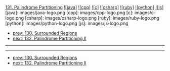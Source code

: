 [131. Palindrome Partitioning](https://leetcode.com/problems/palindrome-partitioning/)
[![java]](https://github.com/leetcode-study-group/leetcode-java-solutions/blob/master/131-palindrome-partitioning.md)
[![cpp]](https://github.com/leetcode-study-group/leetcode-cpp-solutions/blob/master/131-palindrome-partitioning.md)
[![c]](https://github.com/leetcode-study-group/leetcode-c-solutions/blob/master/131-palindrome-partitioning.md)
[![csharp]](https://github.com/leetcode-study-group/leetcode-csharp-solutions/blob/master/131-palindrome-partitioning.md)
[![ruby]](https://github.com/leetcode-study-group/leetcode-ruby-solutions/blob/master/131-palindrome-partitioning.md)
[![python]](https://github.com/leetcode-study-group/leetcode-python-solutions/blob/master/131-palindrome-partitioning.md)
[![js]](https://github.com/leetcode-study-group/leetcode-js-solutions/blob/master/131-palindrome-partitioning.md)
[java]: images/java-logo.png
[cpp]: images/cpp-logo.png
[c]: images/c-logo.png
[csharp]: images/csharp-logo.png
[ruby]: images/ruby-logo.png
[python]: images/python-logo.png
[js]: images/js-logo.png

- [prev: 130. Surrounded Regions](130-surrounded-regions.md)
- [next: 132. Palindrome Partitioning II](132-palindrome-partitioning-ii.md)

---


---

- [prev: 130. Surrounded Regions](130-surrounded-regions.md)
- [next: 132. Palindrome Partitioning II](132-palindrome-partitioning-ii.md)
